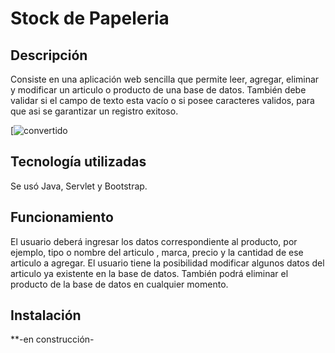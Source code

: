 # Stock de Papeleria
## Descripción
Consiste en una aplicación web sencilla que permite leer, agregar, eliminar y modificar un articulo o producto de una base de datos. También debe validar si el campo de texto esta vacío o si posee caracteres validos, para que asi se garantizar un registro exitoso.

[![convertido](https://media.giphy.com/media/v1.Y2lkPTc5MGI3NjExaW41OGF6bjVjeWc0ajloaTRhMTBqNmM4ZDJmYXZ4NWt0azE2NXFpcCZlcD12MV9pbnRlcm5hbF9naWZfYnlfaWQmY3Q9Zw/ijaj3uHNJJj3WVVB4C/giphy.gif)
## Tecnología utilizadas
Se usó Java, Servlet y Bootstrap.
## Funcionamiento
El usuario deberá ingresar los datos correspondiente al producto, por ejemplo, tipo o nombre del articulo , marca, precio y la cantidad de ese articulo a agregar. El usuario tiene la posibilidad modificar algunos datos del articulo ya existente en la base de datos. También podrá eliminar el producto de la base de datos en cualquier momento.
## Instalación
  **-en construcción-

